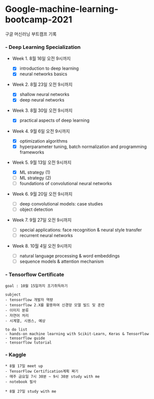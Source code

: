 # Google-machine-learning-bootcamp-2021
구글 머신러닝 부트캠프 기록

### - Deep Learning Specialization
- Week 1. 8월 16일 오전 9시까지

	- [x] introduction to deep learning
	- [X] neural networks basics

- Week 2. 8월 23일 오전 9시까지

	- [X] shallow neural networks
	- [X] deep neural networks

- Week 3. 8월 30일 오전 9시까지
	- [X] practical aspects of deep learning

- Week 4. 9월 6일 오전 9시까지
	- [X] optimization algorithms
	- [X] hyperparameter tuning, batch normalization and programming frameworks

- Week 5. 9월 13일 오전 9시까지
	- [X] ML strategy (1)
	- [ ] ML strategy (2)
	- [ ] foundations of convolutional neural networks

- Week 6. 9월 20일 오전 9시까지
	- [ ] deep convolutional models: case studies
	- [ ] object detection

- Week 7. 9월 27일 오전 9시까지
	- [ ] special applications: face recognition & neural style transfer
	- [ ] recurrent neural networks

- Week 8. 10월 4일 오전 9시까지
	- [ ] natural language processing & word embeddings
	- [ ] sequence models & attention mechanism

### - Tensorflow Certificate
	goal : 10월 15일까지 조기취득하기
	
	subject
	- tensorflow 개발자 역량
	- tensorflow 2.X를 활용하여 신경망 모델 빌드 및 훈련
	- 이미지 분류
	- 자연어 처리
	- 시계열, 시퀀스, 예상
	
	to do list
	- hands-on machine learning with Scikit-Learn, Keras & TensorFlow
	- tensorflow guide
	- tensorflow tutorial

### - Kaggle
	* 8월 17일 meet up
	- TensorFlow Certification계획 짜기
	- 매주 금요일 7시 30분 ~ 9시 30분 study with me
	- notebook 필사
	
	* 8월 27일 study with me
	
